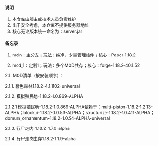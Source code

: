 #### 说明

1. 本仓库由服主或技术人员负责维护
2. 出于安全考虑，本仓库不提供服务器地址
3. 核心无论版本统一命名为：server.jar

#### 备忘录

1. main：主分支；玩法：纯净、少量管理插件；核心：Paper-1.18.2

2. mod_1：定制1；玩法：多个MOD共存；核心：forge-1.18.2-40.1.52

2.1. MOD清单（按安装顺序）：

2.1.1. 暮色森林1.18.2-4.1.1102-universal

2.1.2. 模拟殖民地-1.18.2-1.0.869-ALPHA

2.1.2.1 模拟殖民地-1.18.2-1.0.869-ALPHA依赖于：multi-piston-1.18.2-1.2.13-ALPHA；blockui-1.18.2-0.0.53-ALPHA；structurize-1.18.2-1.0.411-ALPHA；domum_ornamentum-1.18.2-1.0.54-ALPHA-universal

2.1.3. 行尸走肉-1.18.2-1.7.6-alpha

2.1.4. 行尸走肉生存1.18.2-1.1.9-alpha
